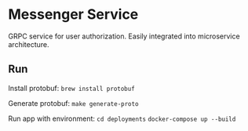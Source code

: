 # Messenger Service

GRPC service for user authorization. Easily integrated into microservice architecture.

## Run

Install protobuf: `brew install protobuf`

Generate protobuf: `make generate-proto`

Run app with environment:
`cd deployments`
`docker-compose up --build`
